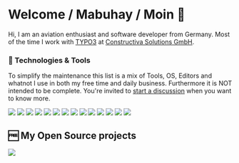 # Welcome / Mabuhay / Moin 👋

Hi, I am an aviation enthusiast and software developer from Germany. Most of the time I work with [TYPO3](https://github.com/TYPO3/TYPO3.CMS/) at [Constructiva Solutions GmbH](https://www.constructiva.de/).

### 🔧 Technologies & Tools

To simplify the maintenance this list is a mix of Tools, OS, Editors and whatnot I use in both my free time and daily business. Furthermore it is NOT intended to be complete. You're invited to [start a discussion](https://github.com/nostadt/nostadt/discussions) when you want to know more.

![](https://img.shields.io/badge/OS-Linux-informational?style=flat&logo=linux&logoColor=white&color=FCC624)
![](https://img.shields.io/badge/OS-macOS-informational?style=flat&logo=macOS&logoColor=white&color=000000)
![](https://img.shields.io/badge/Editor-PhpStorm-informational?style=flat&logo=PhpStorm&logoColor=white&color=000000)
![](https://img.shields.io/badge/Tool-Jira-informational?style=flat&logo=Jira&logoColor=white&color=0052CC)
![](https://img.shields.io/badge/CMS-TYPO3-informational?style=flat&logo=TYPO3&logoColor=white&color=FF8700)
![](https://img.shields.io/badge/Tool-Composer-informational?style=flat&logo=Composer&logoColor=white&color=885630)
![](https://img.shields.io/badge/Tool-Git-informational?style=flat&logo=Git&logoColor=white&color=F05032)
![](https://img.shields.io/badge/Tool-GitHub-informational?style=flat&logo=GitHub&logoColor=white&color=181717)
![](https://img.shields.io/badge/Tool-GitLab-informational?style=flat&logo=GitLab&logoColor=white&color=FCA121)
![](https://img.shields.io/badge/Shell-Zsh-informational?style=flat&logo=gnu-bash&logoColor=white&color=4EAA25)
![](https://img.shields.io/badge/Code-JavaScript-informational?style=flat&logo=javascript&logoColor=white&color=F7DF1E)
![](https://img.shields.io/badge/Tool-Adobe_Premiere_Pro-informational?style=flat&logo=AdobePremierePro&logoColor=white&color=9999FF)
![](https://img.shields.io/badge/Tool-Adobe_Photoshop-informational?style=flat&logo=AdobePhotoshop&logoColor=white&color=31A8FF)
![](https://img.shields.io/badge/Tool-Adobe_XD-informational?style=flat&logo=AdobeXD&logoColor=white&color=FF61F6)

## 🆓 My Open Source projects

<a href="https://github.com/nostadt/php-share-url">
  <img align="center" src="https://github-readme-stats.vercel.app/api/pin/?username=nostadt&repo=php-share-url&title_color=ffffff&text_color=c9cacc&icon_color=2bbc8a&bg_color=1d1f21"/>
</a>

<!-- Resources -->
<!-- Icons: https://simpleicons.org/ -->
<!-- GitHub Stats: https://github.com/anuraghazra/github-readme-stats -->
<!-- Emojis: https://emojipedia.org/emoji/ -->
<!-- HTML Emojis: https://www.fileformat.info/index.htm -->
<!-- Shields: https://shields.io/ -->
<!-- dev.to article: https://dev.to/web/design-github-profile-using-readme-md-8al -->
<!-- reference: https://github.com/MartinHeinz/MartinHeinz -->
